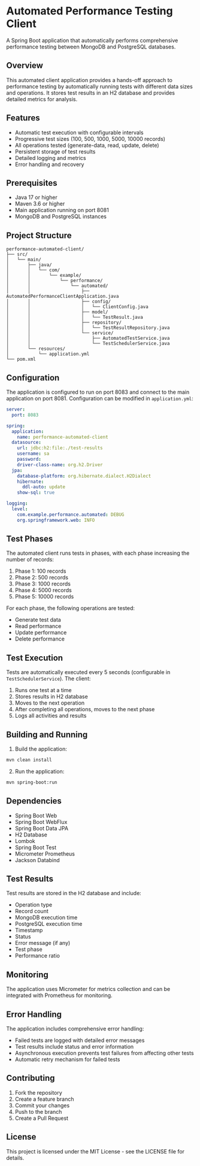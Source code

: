 # Automated Performance Testing Client

A Spring Boot application that automatically performs comprehensive performance testing between MongoDB and PostgreSQL databases.

## Overview

This automated client application provides a hands-off approach to performance testing by automatically running tests with different data sizes and operations. It stores test results in an H2 database and provides detailed metrics for analysis.

## Features

- Automatic test execution with configurable intervals
- Progressive test sizes (100, 500, 1000, 5000, 10000 records)
- All operations tested (generate-data, read, update, delete)
- Persistent storage of test results
- Detailed logging and metrics
- Error handling and recovery

## Prerequisites

- Java 17 or higher
- Maven 3.6 or higher
- Main application running on port 8081
- MongoDB and PostgreSQL instances

## Project Structure

```
performance-automated-client/
├── src/
│   └── main/
│       ├── java/
│       │   └── com/
│       │       └── example/
│       │           └── performance/
│       │               └── automated/
│       │                   ├── AutomatedPerformanceClientApplication.java
│       │                   ├── config/
│       │                   │   └── ClientConfig.java
│       │                   ├── model/
│       │                   │   └── TestResult.java
│       │                   ├── repository/
│       │                   │   └── TestResultRepository.java
│       │                   └── service/
│       │                       ├── AutomatedTestService.java
│       │                       └── TestSchedulerService.java
│       └── resources/
│           └── application.yml
└── pom.xml
```

## Configuration

The application is configured to run on port 8083 and connect to the main application on port 8081. Configuration can be modified in `application.yml`:

```yaml
server:
  port: 8083

spring:
  application:
    name: performance-automated-client
  datasource:
    url: jdbc:h2:file:./test-results
    username: sa
    password: 
    driver-class-name: org.h2.Driver
  jpa:
    database-platform: org.hibernate.dialect.H2Dialect
    hibernate:
      ddl-auto: update
    show-sql: true

logging:
  level:
    com.example.performance.automated: DEBUG
    org.springframework.web: INFO
```

## Test Phases

The automated client runs tests in phases, with each phase increasing the number of records:

1. Phase 1: 100 records
2. Phase 2: 500 records
3. Phase 3: 1000 records
4. Phase 4: 5000 records
5. Phase 5: 10000 records

For each phase, the following operations are tested:
- Generate test data
- Read performance
- Update performance
- Delete performance

## Test Execution

Tests are automatically executed every 5 seconds (configurable in `TestSchedulerService`). The client:
1. Runs one test at a time
2. Stores results in H2 database
3. Moves to the next operation
4. After completing all operations, moves to the next phase
5. Logs all activities and results

## Building and Running

1. Build the application:
```bash
mvn clean install
```

2. Run the application:
```bash
mvn spring-boot:run
```

## Dependencies

- Spring Boot Web
- Spring Boot WebFlux
- Spring Boot Data JPA
- H2 Database
- Lombok
- Spring Boot Test
- Micrometer Prometheus
- Jackson Databind

## Test Results

Test results are stored in the H2 database and include:
- Operation type
- Record count
- MongoDB execution time
- PostgreSQL execution time
- Timestamp
- Status
- Error message (if any)
- Test phase
- Performance ratio

## Monitoring

The application uses Micrometer for metrics collection and can be integrated with Prometheus for monitoring.

## Error Handling

The application includes comprehensive error handling:
- Failed tests are logged with detailed error messages
- Test results include status and error information
- Asynchronous execution prevents test failures from affecting other tests
- Automatic retry mechanism for failed tests

## Contributing

1. Fork the repository
2. Create a feature branch
3. Commit your changes
4. Push to the branch
5. Create a Pull Request

## License

This project is licensed under the MIT License - see the LICENSE file for details. 